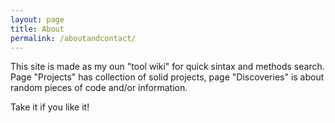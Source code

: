 ```yaml
---
layout: page
title: About
permalink: /aboutandcontact/
---
```


This site is made as my oun "tool wiki" for quick sintax and methods search.
Page "Projects" has collection of solid projects, page "Discoveries" is about random pieces of code and/or information.

Take it if you like it!
